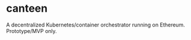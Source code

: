 # canteen

A decentralized Kubernetes/container orchestrator running on Ethereum. Prototype/MVP only.